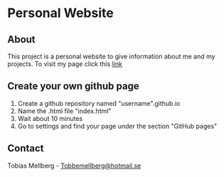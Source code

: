 # Personal Website
## About
This project is a personal website to give information about me and my projects. To visit my page click this [link](https://tobme.github.io)

## Create your own github page
1. Create a github repository named "username".github.io
2. Name the .html file "index.html"
3. Wait about 10 minutes
4. Go to settings and find your page under the section "GitHub pages"

## Contact
Tobias Mellberg - Tobbemellberg@hotmail.se
